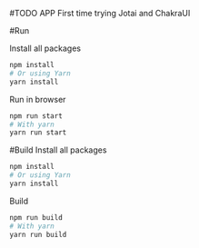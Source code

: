 #TODO APP
First time trying Jotai and ChakraUI

#Run

Install all packages
```bash
npm install
# Or using Yarn
yarn install
```

Run in browser
```bash
npm run start
# With yarn
yarn run start 
```

#Build
Install all packages
```bash
npm install
# Or using Yarn
yarn install
```
Build
```bash
npm run build
# With yarn
yarn run build
```
